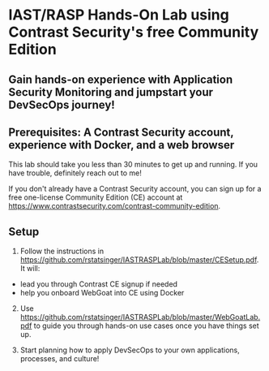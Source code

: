 
# IAST/RASP Hands-On Lab using Contrast Security's free Community Edition

## Gain hands-on experience with Application Security Monitoring and jumpstart your DevSecOps journey!

## Prerequisites: A Contrast Security account, experience with Docker, and a web browser

This lab should take you less than 30 minutes to get up and running. If you have trouble, definitely reach out to me!

If you don't already have a Contrast Security account, you can sign up for a free one-license Community Edition (CE) account at https://www.contrastsecurity.com/contrast-community-edition. 

## Setup

1. Follow the instructions in https://github.com/rstatsinger/IASTRASPLab/blob/master/CESetup.pdf. It will:

  - lead you through Contrast CE signup if needed
  - help you onboard WebGoat into CE using Docker

2. Use https://github.com/rstatsinger/IASTRASPLab/blob/master/WebGoatLab.pdf to guide you through hands-on use cases once you have things set up.

3. Start planning how to apply DevSecOps to your own applications, processes, and culture!
